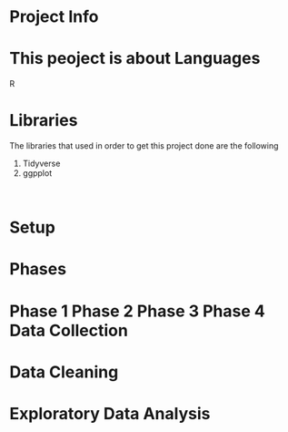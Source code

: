 Project Info
=
This peoject is about
Languages
=
R<br>

Libraries
=
The libraries that used in order to get this project done are the following 
1. Tidyverse
2. ggpplot
<br>

Setup
=
Phases
=
Phase 1 
Phase 2 
Phase 3 
Phase 4 
Data Collection
= 
Data Cleaning
=
Exploratory Data Analysis 
=

